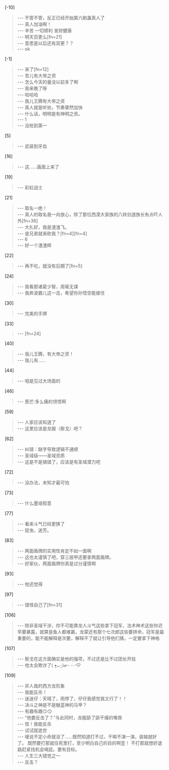 
[-10] 
>--- 不管不管，反正已经开始第六刷蛊真人了<br>
>--- 真人加油啊！<br>
>--- 辛苦 一切顺利 发财健康<br>
>--- 明天百更么[fn=21]<br>
>--- 意思是以后还有双更？？<br>
>--- ok<br>

[-1] 
>--- 来了[fn=12]<br>
>--- 吾儿有大帝之资<br>
>--- 怎么今天的量没以前多了啊<br>
>--- 我来晚了呀<br>
>--- 哈哈哈<br>
>--- 我儿王腾有大帝之资<br>
>--- 真人就是听劝，节奏骤然加快<br>
>--- 什么话，明明是有神明之资。<br>
>--- 1<br>
>--- 没抢到第一<br>

[5] 
>--- 武装到牙齿<br>

[16] 
>--- 这……画面上来了<br>

[19] 
>--- 彩虹战士<br>

[21] 
>--- 取名一绝！<br>
>--- 真人的取名我一向放心，除了那位西漠大家族的八转剑道族长有点吓人外[fn=36]<br>
>--- 大扎好，我是渣渣飞。<br>
>--- 是兄弟就来砍我？[fn=4][fn=4]<br>
>--- 6<br>
>--- 好一个渣渣辉<br>

[22] 
>--- 再不吃，就没有后期了[fn=5]<br>

[24] 
>--- 我看那诸葛少智，周瑜无谋<br>
>--- 我奔波霸儿这一击，希望你孙悟空能接住<br>

[30] 
>--- 完美的手牌<br>

[33] 
>--- [fn=24]<br>

[40] 
>--- 我儿王腾，有大帝之资！<br>
>--- 我儿有……<br>

[44] 
>--- 咱是见过大场面的<br>

[46] 
>--- 葱芒:多么痛的领悟啊<br>

[59] 
>--- 人家应该知道了<br>
>--- 这里应该是龙服（鬃戈）吧？<br>

[62] 
>--- 纠错：缺字导致逻辑不通顺<br>
>--- 圣域级——圣域资质<br>
>--- 这是不是搞错了，应该是有圣域潜力吧<br>

[72] 
>--- 没办法，未知才最可怕<br>

[73] 
>--- 什么墨瑶假意<br>

[77] 
>--- 看来斗气已经更换了<br>
>--- 捉虫，迷芳。<br>

[83] 
>--- 两面盾牌的实用性肯定不如一面啊<br>
>--- 这也太谨慎了吧，穿三层甲还要拿两面盾牌。<br>
>--- 好家伙，两面盾牌你真是过分谨慎啊<br>

[93] 
>--- 他还觉得<br>

[97] 
>--- 错怪自己了[fn=31]<br>

[106] 
>--- 除非圣域干涉，你不可能靠龙人斗气这些拿下冠军，法术神术这些你迟早要暴露，就算是鱼人都难赢，龙蒙还有那个七次郎这些要拼命，冠军是最重要的，能不能解释是次要，解释不了就让引导他们猜，一定要拿下神格<br>

[107] 
>--- 鬃戈在这方面确实是他的强项，不过还是比不过团长开挂<br>
>--- 他太会欺诈了( •͈ᴗ⁃͈)ᓂ- - -♡<br>

[109] 
>--- 非人哉的西方龙形象<br>
>--- 我能反杀！<br>
>--- 迷迷仔：天晴了，雨停了，仔仔我感觉我又行了！！<br>
>--- 决斗之神是不是魅蓝神的马甲？<br>
>--- 有趣有趣😏😏<br>
>--- “他要反击了？”与此同时，龙服舔了舔干燥的嘴唇<br>
>--- 惊！我能反杀<br>
>--- 试试就逝世<br>
>--- 嗳说不定小命就没了……既然知道打不过，干嘛不演一演，装输就好了。
既然要打那就往死里打，至少明白自己的目的啊歪！
不打那就想好退路赶紧找机会嗝屁。要有目标。<br>
>--- 人生三大错觉之一<br>
>--- 反击？<br>
